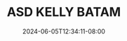 --- 
title: "ASD  KELLY BATAM"
description: "  bokep ASD  KELLY BATAM  tele    "
date: 2024-06-05T12:34:11-08:00
file_code: "0ybvro8h5a3s"
draft: false
cover: "owb8xt0a9b69gcq3.jpg"
tags: ["ASD", "KELLY", "BATAM", "bokep-indo", "bokep-viral", "bokep-ig"]
length: 2130
fld_id: "1483163"
foldername: "Asian s3x diary Batam id telegram"
categories: ["Asian s3x diary Batam id telegram"]
views: 9
---